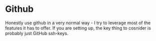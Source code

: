 # Github

Honestly use github in a very normal way - I try to leverage most of the features it has to offer. If you are setting up, the key thing to cosnider is probably just GitHub ssh-keys. 